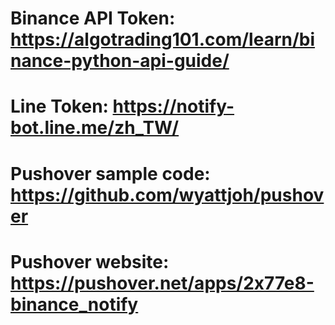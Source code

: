 # Binance API Token: https://algotrading101.com/learn/binance-python-api-guide/
# Line Token: https://notify-bot.line.me/zh_TW/
# Pushover sample code: https://github.com/wyattjoh/pushover
# Pushover website: https://pushover.net/apps/2x77e8-binance_notify
